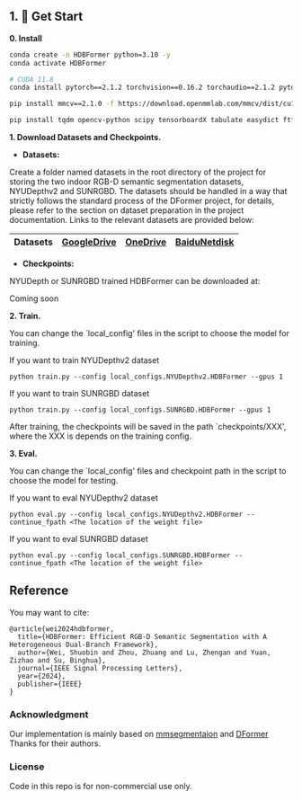 ## 1. 🚀 Get Start

**0. Install**

```bash
conda create -n HDBFormer python=3.10 -y  
conda activate HDBFormer 

# CUDA 11.8
conda install pytorch==2.1.2 torchvision==0.16.2 torchaudio==2.1.2 pytorch-cuda=11.8 -c pytorch -c nvidia

pip install mmcv==2.1.0 -f https://download.openmmlab.com/mmcv/dist/cu118/torch2.1.0/index.html

pip install tqdm opencv-python scipy tensorboardX tabulate easydict ftfy regex
```


**1. Download Datasets and Checkpoints.**



- **Datasets:** 

Create a folder named datasets in the root directory of the project for storing the two indoor RGB-D semantic segmentation datasets, NYUDepthv2 and SUNRGBD. The datasets should be handled in a way that strictly follows the standard process of the DFormer project, for details, please refer to the section on dataset preparation in the project documentation. Links to the relevant datasets are provided below:

| Datasets | [GoogleDrive](https://drive.google.com/drive/folders/1RIa9t7Wi4krq0YcgjR3EWBxWWJedrYUl?usp=sharing) | [OneDrive](https://mailnankaieducn-my.sharepoint.com/:f:/g/personal/bowenyin_mail_nankai_edu_cn/EqActCWQb_pJoHpxvPh4xRgBMApqGAvUjid-XK3wcl08Ug?e=VcIVob) | [BaiduNetdisk](https://pan.baidu.com/s/1-CEL88wM5DYOFHOVjzRRhA?pwd=ij7q) | 
|:---: |:---:|:---:|:---:|




- **Checkpoints:** 

 NYUDepth or SUNRGBD trained HDBFormer can be downloaded at:

Coming soon



**2. Train.**

You can change the `local_config' files in the script to choose the model for training. 

If you want to train NYUDepthv2 dataset
```
python train.py --config local_configs.NYUDepthv2.HDBFormer --gpus 1
```
If you want to train SUNRGBD dataset
```
python train.py --config local_configs.SUNRGBD.HDBFormer --gpus 1
```
After training, the checkpoints will be saved in the path `checkpoints/XXX', where the XXX is depends on the training config.


**3. Eval.**

You can change the `local_config' files and checkpoint path in the script to choose the model for testing. 

If you want to eval NYUDepthv2 dataset
```
python eval.py --config local_configs.NYUDepthv2.HDBFormer --continue_fpath <The location of the weight file>
```
If you want to eval SUNRGBD dataset
```
python eval.py --config local_configs.SUNRGBD.HDBFormer --continue_fpath <The location of the weight file>
```


## Reference
You may want to cite:
```
@article{wei2024hdbformer,
  title={HDBFormer: Efficient RGB-D Semantic Segmentation with A Heterogeneous Dual-Branch Framework},
  author={Wei, Shuobin and Zhou, Zhuang and Lu, Zhengan and Yuan, Zizhao and Su, Binghua},
  journal={IEEE Signal Processing Letters},
  year={2024},
  publisher={IEEE}
}
```


### Acknowledgment

Our implementation is mainly based on [mmsegmentaion](https://github.com/open-mmlab/mmsegmentation/tree/v0.24.1) and [DFormer](https://github.com/VCIP-RGBD/DFormer)   Thanks for their authors.



### License

Code in this repo is for non-commercial use only.
